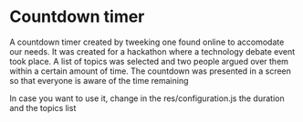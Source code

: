 # Countdown timer
A countdown timer created by tweeking one found online to accomodate our needs. It was created for a hackathon where a technology debate event took place. A list of topics was selected and two people argued over them within a certain amount of time. The countdown was presented in a screen so that everyone is aware of the time remaining

In case you want to use it, change in the res/configuration.js the duration and the topics list
